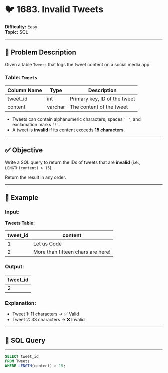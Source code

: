 # 🐦 1683. Invalid Tweets

**Difficulty:** Easy  
**Topic:** SQL  

---

## 🧾 Problem Description

Given a table `Tweets` that logs the tweet content on a social media app:

### Table: `Tweets`

| Column Name | Type    | Description                        |
|-------------|---------|------------------------------------|
| tweet_id    | int     | Primary key, ID of the tweet       |
| content     | varchar | The content of the tweet           |

- Tweets can contain alphanumeric characters, spaces `' '`, and exclamation marks `'!'`.
- A tweet is **invalid** if its content exceeds **15 characters**.

---

## ✅ Objective

Write a SQL query to return the IDs of tweets that are **invalid** (i.e., `LENGTH(content) > 15`).

Return the result in any order.

---

## 🧪 Example

### Input:

**Tweets Table:**

| tweet_id | content                           |
|----------|-----------------------------------|
| 1        | Let us Code                       |
| 2        | More than fifteen chars are here! |

### Output:

| tweet_id |
|----------|
| 2        |

### Explanation:

- Tweet 1: 11 characters → ✅ Valid  
- Tweet 2: 33 characters → ❌ Invalid

---

## 🧠 SQL Query

---

```sql
SELECT tweet_id
FROM Tweets
WHERE LENGTH(content) > 15;
```
